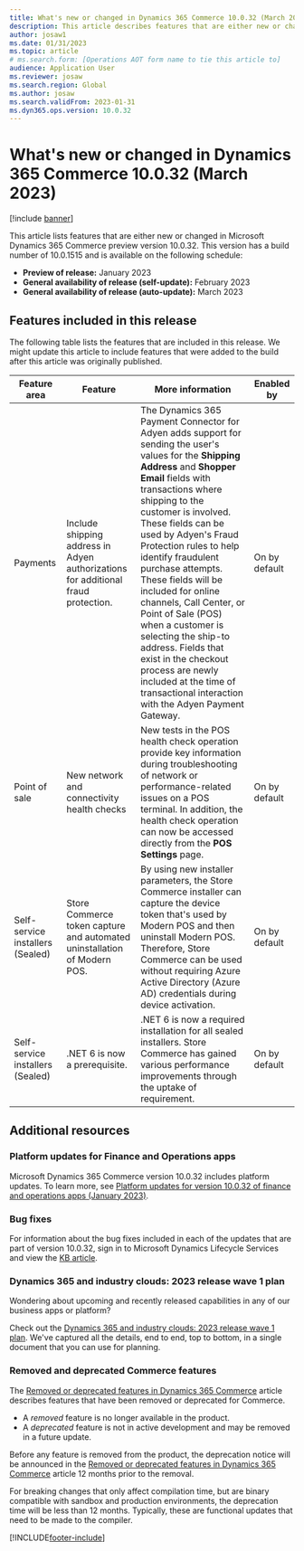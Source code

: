 ```yaml
---
title: What's new or changed in Dynamics 365 Commerce 10.0.32 (March 2023)
description: This article describes features that are either new or changed in Microsoft Dynamics 365 Commerce 10.0.32. 
author: josaw1
ms.date: 01/31/2023
ms.topic: article
# ms.search.form: [Operations AOT form name to tie this article to]
audience: Application User
ms.reviewer: josaw
ms.search.region: Global
ms.author: josaw
ms.search.validFrom: 2023-01-31
ms.dyn365.ops.version: 10.0.32
---
```


# What's new or changed in Dynamics 365 Commerce 10.0.32 (March 2023)

[!include [banner](../includes/banner.md)]


This article lists features that are either new or changed in Microsoft Dynamics 365 Commerce preview version 10.0.32. This version has a build number of 10.0.1515 and is available on the following schedule:

- **Preview of release:** January 2023
- **General availability of release (self-update):** February 2023
- **General availability of release (auto-update):** March 2023

## Features included in this release

The following table lists the features that are included in this release. We might update this article to include features that were added to the build after this article was originally published.

| Feature area | Feature | More information | Enabled by |
|---|---|---|---|
| Payments | Include shipping address in Adyen authorizations for additional fraud protection. | The Dynamics 365 Payment Connector for Adyen adds support for sending the user's values for the **Shipping Address** and **Shopper Email** fields with transactions where shipping to the customer is involved. These fields can be used by Adyen's Fraud Protection rules to help identify fraudulent purchase attempts. These fields will be included for online channels, Call Center, or Point of Sale (POS) when a customer is selecting the ship-to address. Fields that exist in the checkout process are newly included at the time of transactional interaction with the Adyen Payment Gateway. |  On by default |
| Point of sale  | New network and connectivity health checks | New tests in the POS health check operation provide key information during troubleshooting of network or performance-related issues on a POS terminal. In addition, the health check operation can now be accessed directly from the **POS Settings** page. | On by default |
| Self-service installers (Sealed)  | Store Commerce token capture and automated uninstallation of Modern POS. | By using new installer parameters, the Store Commerce installer can capture the device token that's used by Modern POS and then uninstall Modern POS. Therefore, Store Commerce can be used without requiring Azure Active Directory (Azure AD) credentials during device activation. | On by default |
| Self-service installers (Sealed)  | .NET 6 is now a prerequisite. | .NET 6 is now a required installation for all sealed installers. Store Commerce has gained various performance improvements through the uptake of requirement. | On by default |

## Additional resources

### Platform updates for Finance and Operations apps

Microsoft Dynamics 365 Commerce version 10.0.32 includes platform updates. To learn more, see [Platform updates for version 10.0.32 of finance and operations apps (January 2023)](../../fin-ops-core/dev-itpro/get-started/whats-new-platform-updates-10-0-32.md). 
  

### Bug fixes

For information about the bug fixes included in each of the updates that are part of version 10.0.32, sign in to Microsoft Dynamics Lifecycle Services and view the [KB article](https://fix.lcs.dynamics.com/Issue/Details?bugId=787268).

### Dynamics 365 and industry clouds: 2023 release wave 1 plan

Wondering about upcoming and recently released capabilities in any of our business apps or platform?

Check out the [Dynamics 365 and industry clouds: 2023 release wave 1 plan](/dynamics365-release-plan/2023wave1/). We've captured all the details, end to end, top to bottom, in a single document that you can use for planning.

### Removed and deprecated Commerce features

The [Removed or deprecated features in Dynamics 365 Commerce](removed-deprecated-features-commerce.md) article describes features that have been removed or deprecated for Commerce.

- A *removed* feature is no longer available in the product.
- A *deprecated* feature is not in active development and may be removed in a future update.

Before any feature is removed from the product, the deprecation notice will be announced in the [Removed or deprecated features in Dynamics 365 Commerce](removed-deprecated-features-commerce.md) article 12 months prior to the removal.


For breaking changes that only affect compilation time, but are binary compatible with sandbox and production environments, the deprecation time will be less than 12 months. Typically, these are functional updates that need to be made to the compiler.

[!INCLUDE[footer-include](../../includes/footer-banner.md)]
